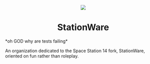 <p align="center"><img src="icon.png"/></p>

<h1 align="center">StationWare</h1>
*oh GOD why are tests failing*

An organization dedicated to the Space Station 14 fork, StationWare, oriented on fun rather than roleplay.
